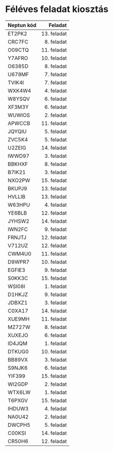 # Féléves feladat kiosztás

| Neptun kód | Feladat |
| ---------- | ------: |
| ET2PK2 | 13. feladat |
| CRC7FC | 8. feladat  |
| O09CTQ | 11. feladat |
| Y7AFRO | 10. feladat |
| O6385D | 8. feladat  |
| U678MF | 7. feladat  |
| TVIK4I | 7. feladat  |
| WXK4W4 | 4. feladat  |
| W8YSQV | 6. feladat  |
| XF3M3Y | 6. feladat  |
| WUWIOS | 2. feladat  |
| APWCCB | 11. feladat |
| JQYQIU | 5. feladat  |
| ZVC5K4 | 5. feladat  |
| U2ZEIG | 14. feladat |
| IWWD97 | 3. feladat  |
| BBKHXF | 8. feladat  |
| B7IK21 | 3. feladat  |
| NXO2PW | 15. feladat |
| BKUPJ9 | 13. feladat |
| HVLLIB | 13. feladat |
| W63HPU | 4. feladat  |
| YE6BLB | 12. feladat |
| JYHSW2 | 14. feladat |
| IWN2FC | 9. feladat  |
| FRNJTJ | 12. feladat |
| V712UZ | 12. feladat |
| CWM4U0 | 11. feladat |
| D9WPR7 | 10. feladat |
| EGFIE3 | 9. feladat  |
| S0KK3C | 15. feladat |
| WSI08I | 1. feladat  |
| D1HKJZ | 9. feladat  |
| JDBXZ1 | 3. feladat  |
| C0XA17 | 14. feladat |
| XUE9MH | 11. feladat |
| MZ727W | 8. feladat  |
| XUXEJO | 6. feladat  |
| ID4JQM | 1. feladat  |
| DTKUG0 | 10. feladat |
| BB89VX | 3. feladat  |
| S9NJK6 | 6. feladat  |
| YIF399 | 15. feladat |
| WI2GDP | 2. feladat  |
| WTX6LW | 1. feladat  |
| T6PXGV | 15. feladat |
| IHDUW3 | 4. feladat  |
| NA0U42 | 2. feladat  |
| DWCPH5 | 5. feladat  |
| C00KSI | 14. feladat |
| CR50H6 | 12. feladat |
